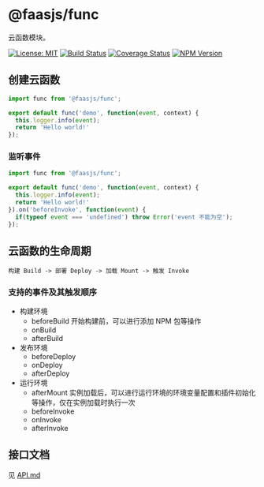 # @faasjs/func

云函数模块。

[![License: MIT](https://img.shields.io/npm/l/@faasjs/func.svg)](https://github.com/faasjs/func/blob/master/LICENSE)
[![Build Status](https://img.shields.io/travis/com/faasjs/func.svg)](https://travis-ci.com/faasjs/func)
[![Coverage Status](https://img.shields.io/codecov/c/github/faasjs/func.svg)](https://codecov.io/gh/faasjs/func)
[![NPM Version](https://img.shields.io/npm/v/@faasjs/func.svg)](https://www.npmjs.com/package/@faasjs/func)

## 创建云函数

```typescript
import func from '@faasjs/func';

export default func('demo', function(event, context) {
  this.logger.info(event);
  return 'Hello world!'
});
```

### 监听事件

```typescript
import func from '@faasjs/func';

export default func('demo', function(event, context) {
  this.logger.info(event);
  return 'Hello world!'
}).on('beforeInvoke', function(event) {
  if(typeof event === 'undefined') throw Error('event 不能为空');
});
```

## 云函数的生命周期

`构建 Build -> 部署 Deploy -> 加载 Mount -> 触发 Invoke`

### 支持的事件及其触发顺序

* 构建环境
  * beforeBuild 开始构建前，可以进行添加 NPM 包等操作
  * onBuild
  * afterBuild
* 发布环境
  * beforeDeploy
  * onDeploy
  * afterDeploy
* 运行环境
  * afterMount 实例加载后，可以进行运行环境的环境变量配置和插件初始化等操作，仅在实例加载时执行一次
  * beforeInvoke
  * onInvoke
  * afterInvoke

## 接口文档

见 [API.md](https://github.com/faasjs/func/blob/master/API.md)
